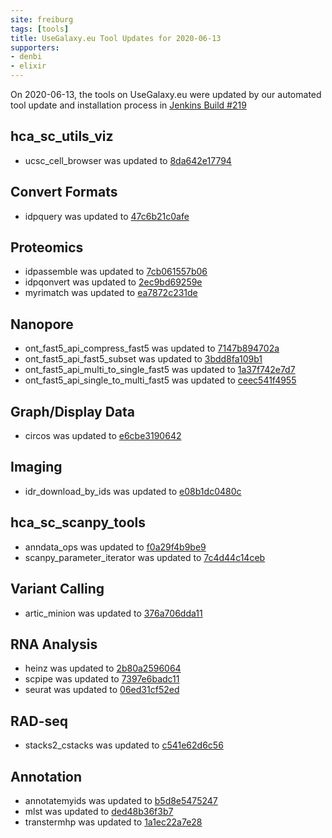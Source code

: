 ```yaml
---
site: freiburg
tags: [tools]
title: UseGalaxy.eu Tool Updates for 2020-06-13
supporters:
- denbi
- elixir
---
```


On 2020-06-13, the tools on UseGalaxy.eu were updated by our automated tool update and installation process in [Jenkins Build #219](https://build.galaxyproject.eu/job/usegalaxy-eu/job/install-tools/#219/)


## hca_sc_utils_viz

- ucsc_cell_browser was updated to [8da642e17794](https://toolshed.g2.bx.psu.edu/view/ebi-gxa/ucsc_cell_browser/8da642e17794)

## Convert Formats

- idpquery was updated to [47c6b21c0afe](https://toolshed.g2.bx.psu.edu/view/galaxyp/idpquery/47c6b21c0afe)

## Proteomics

- idpassemble was updated to [7cb061557b06](https://toolshed.g2.bx.psu.edu/view/galaxyp/idpassemble/7cb061557b06)
- idpqonvert was updated to [2ec9bd69259e](https://toolshed.g2.bx.psu.edu/view/galaxyp/idpqonvert/2ec9bd69259e)
- myrimatch was updated to [ea7872c231de](https://toolshed.g2.bx.psu.edu/view/galaxyp/myrimatch/ea7872c231de)

## Nanopore

- ont_fast5_api_compress_fast5 was updated to [7147b894702a](https://toolshed.g2.bx.psu.edu/view/iuc/ont_fast5_api_compress_fast5/7147b894702a)
- ont_fast5_api_fast5_subset was updated to [3bdd8fa109b1](https://toolshed.g2.bx.psu.edu/view/iuc/ont_fast5_api_fast5_subset/3bdd8fa109b1)
- ont_fast5_api_multi_to_single_fast5 was updated to [1a37f742e7d7](https://toolshed.g2.bx.psu.edu/view/iuc/ont_fast5_api_multi_to_single_fast5/1a37f742e7d7)
- ont_fast5_api_single_to_multi_fast5 was updated to [ceec541f4955](https://toolshed.g2.bx.psu.edu/view/iuc/ont_fast5_api_single_to_multi_fast5/ceec541f4955)

## Graph/Display Data

- circos was updated to [e6cbe3190642](https://toolshed.g2.bx.psu.edu/view/iuc/circos/e6cbe3190642)

## Imaging

- idr_download_by_ids was updated to [e08b1dc0480c](https://toolshed.g2.bx.psu.edu/view/iuc/idr_download_by_ids/e08b1dc0480c)

## hca_sc_scanpy_tools

- anndata_ops was updated to [f0a29f4b9be9](https://toolshed.g2.bx.psu.edu/view/ebi-gxa/anndata_ops/f0a29f4b9be9)
- scanpy_parameter_iterator was updated to [7c4d44c14ceb](https://toolshed.g2.bx.psu.edu/view/ebi-gxa/scanpy_parameter_iterator/7c4d44c14ceb)

## Variant Calling

- artic_minion was updated to [376a706dda11](https://toolshed.g2.bx.psu.edu/view/iuc/artic_minion/376a706dda11)

## RNA Analysis

- heinz was updated to [2b80a2596064](https://toolshed.g2.bx.psu.edu/view/iuc/heinz/2b80a2596064)
- scpipe was updated to [7397e6badc11](https://toolshed.g2.bx.psu.edu/view/iuc/scpipe/7397e6badc11)
- seurat was updated to [06ed31cf52ed](https://toolshed.g2.bx.psu.edu/view/iuc/seurat/06ed31cf52ed)

## RAD-seq

- stacks2_cstacks was updated to [c541e62d6c56](https://toolshed.g2.bx.psu.edu/view/iuc/stacks2_cstacks/c541e62d6c56)

## Annotation

- annotatemyids was updated to [b5d8e5475247](https://toolshed.g2.bx.psu.edu/view/iuc/annotatemyids/b5d8e5475247)
- mlst was updated to [ded48b36f3b7](https://toolshed.g2.bx.psu.edu/view/iuc/mlst/ded48b36f3b7)
- transtermhp was updated to [1a1ec22a7e28](https://toolshed.g2.bx.psu.edu/view/iuc/transtermhp/1a1ec22a7e28)

